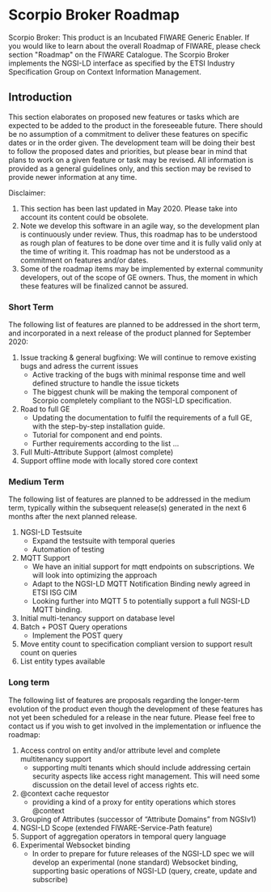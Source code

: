 # Scorpio Broker Roadmap
Scorpio Broker: This product is an Incubated FIWARE Generic Enabler. If you would like to learn about the overall Roadmap of FIWARE, please check section "Roadmap" on the FIWARE Catalogue. The Scorpio Broker implements the NGSI-LD interface as specified by the ETSI Industry Specification Group on Context Information Management.

## Introduction
This section elaborates on proposed new features or tasks which are expected to be added to the product in the foreseeable future. There should be no assumption of a commitment to deliver these features on specific dates or in the order given. The development team will be doing their best to follow the proposed dates and priorities, but please bear in mind that plans to work on a given feature or task may be revised. All information is provided as a general guidelines only, and this section may be revised to provide newer information at any time.

Disclaimer:
 1. This section has been last updated in May 2020. Please take into account its content could be obsolete.
 2. Note we develop this software in an agile way, so the development plan is continuously under review. Thus, this roadmap has to be understood as rough plan of features to be done over time and it is fully valid only at the time of writing it. This roadmap has not be understood as a commitment on features and/or dates.
 3. Some of the roadmap items may be implemented by external community developers, out of the scope of GE owners. Thus, the moment in which these features will be finalized cannot be assured.

### Short Term

The following list of features are planned to be addressed in the short term, and incorporated in a next release of the product planned for September 2020:
1. Issue tracking & general bugfixing: We will continue to remove existing bugs and adress the current issues
   - Active tracking of the bugs with minimal response time and well defined structure to handle the issue tickets
   - The biggest chunk will be making the temporal component of Scorpio completely compliant to the NGSI-LD specification.
2. Road to full GE 
   - Updating the documentation to fulfil the requirements of a full GE, with the step-by-step installation guide.
   - Tutorial for component and end points.
   - Further requirements according to the list …
3. Full Multi-Attribute Support (almost complete)
4. Support offline mode with locally stored core context

### Medium Term
The following list of features are planned to be addressed in the medium term, typically within the subsequent release(s) generated in the next 6 months after the next planned release.
1. NGSI-LD Testsuite 
   - Expand the testsuite with temporal queries
   - Automation of testing
2. MQTT Support 
   - We have an initial support for mqtt endpoints on subscriptions. We will look into optimizing the approach
   - Adapt to the NGSI-LD MQTT Notification Binding newly agreed in ETSI ISG CIM
   - Looking further into MQTT 5 to potentially support a full NGSI-LD MQTT binding.
3. Initial multi-tenancy support on database level
4. Batch + POST Query operations 
   - Implement the POST query
5. Move entity count to specification compliant version to support result count on queries
6. List entity types available

### Long term
The following list of features are proposals regarding the longer-term evolution of the product even though the development of these features has not yet been scheduled for a release in the near future. Please feel free to contact us if you wish to get involved in the implementation or influence the roadmap:
1. Access control on entity and/or attribute level and complete multitenancy support
   - supporting multi tenants which should include addressing certain security aspects like access right management. This will need some discussion on the detail level of access rights etc.
2. @context cache requestor 
   - providing a kind of a proxy for entity operations which stores @context
3. Grouping of Attributes (successor of “Attribute Domains” from NGSIv1)
4. NGSI-LD Scope (extended FIWARE-Service-Path feature)
5. Support of aggregation operators in temporal query language
6. Experimental Websocket binding 
   - In order to prepare for future releases of the NGSI-LD spec we will develop an experimental (none standard) Websocket binding, supporting basic operations of NGSI-LD (query, create, update and subscribe)
